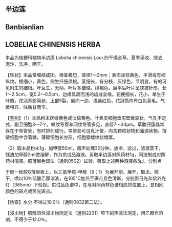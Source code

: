 ## 半边莲

## Banbianlian

## LOBELIAE CHINENSIS HERBA

本品为桔梗科植物半边莲 Lobelia chinensis Lour.的干燥全草。夏季采收，除去泥沙，洗净，晒干。

【性状】本品常缠结成团。根茎极短，直径1～2mm；表面淡棕黄色，平滑或有细纵纹。根细小，黄色，侧生纤细须根。茎细长，有分枝，灰绿色，节明显，有的可见附生的细根。叶互生，无柄，叶片多皱缩，绿褐色，展平后叶片呈狭披针形，长1～2.5cm，宽0.2～0.5cm，边缘具疏而浅的齿或全缘。花梗细长，花小，单生于叶腋，花冠基部简状，上部5裂，偏向一边，浅紫红色，花冠筒内有白色茸毛。气微特异，味微甘而辛。

【鉴别】（1）本品粉末灰绿黄色或淡棕黄色。叶表皮细胞垂周壁微波状，气孔不定式，副卫细胞3～7个。螺纹导管和网纹导管多见，直径7～34μm。草酸钙簇晶常存在于导管旁，有时排列成行。导管旁可见乳汁管，内含颗粒状物和油滴状物。薄壁细胞中含菊糖，薄壁细胞长方形，细胞壁螺纹状增厚。

（2）取本品粉末1g，加甲醇50ml，超声处理30分钟，放冷，滤过，滤液蒸干，残渣加甲醇2ml使溶解，作为供试品溶液。另取半边莲对照药材1g，同法制成对照药材溶液。照薄层色谱法（通则0502）试验，吸取上述两种溶液各5μl，分别点

于同一硅胶G薄层板上，以三氯甲烷-甲醇（9：1）为展开剂，展开，取出，晾干，喷以10％硫酸乙醇溶液，在105℃加热至斑点显色清晰，分别置日光和紫外光灯（365nm）下检视。供试品色谱中，在与对照药材色谱相应的位置上，显相同颜色的斑点或荧光斑点。

【检查】水分 不得过10.0％（通则0832第二法）。

【浸出物】照醇溶性浸出物测定法（通则2201）项下的热浸法测定，用乙醇作溶剂，不得少于12.0％。